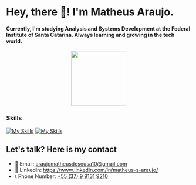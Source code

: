 # Hey, there 👋! I'm Matheus Araujo.


#### Currently, I'm studying Analysis and Systems Development at the Federal Institute of Santa Catarina. Always learning and growing in the tech world.

<div align="center">
  <img height="150em" src="https://github-readme-stats.vercel.app/api?username=matheus-s-araujo&show_icons=true&theme=dark&count_private=true"/>
</div>



### Skills

[![My Skills](https://skillicons.dev/icons?i=html,css,java,postgres)](https://skillicons.dev)
[![My Skills](https://skillicons.dev/icons?i=figma,git)](https://skillicons.dev)


## Let's talk? Here is my contact
- 📧 Email: <a href="mailto:araujomatheusdesousa10@gmail.com?">araujomatheusdesousa10@gmail.com<a/>
- 🔗 LinkedIn: <a href="https://www.linkedin.com/in/matheus-s-araujo/">https://www.linkedin.com/in/matheus-s-araujo/<a/>
- 📞 Phone Number: <a href="https://api.whatsapp.com/send/?phone=5537991319210&text&type=phone_number&app_absent=0">+55 (37) 9 9131 9210<a/>



    

